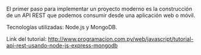 El primer paso para implementar un proyecto moderno es la construcción de un API REST que podemos consumir desde una aplicación web o móvil.

Tecnologías utilizadas: Node.js y MongoDB.

Link del tutorial: http://www.programacion.com.py/web/javascript/tutorial-api-rest-usando-node-js-express-mongodb
